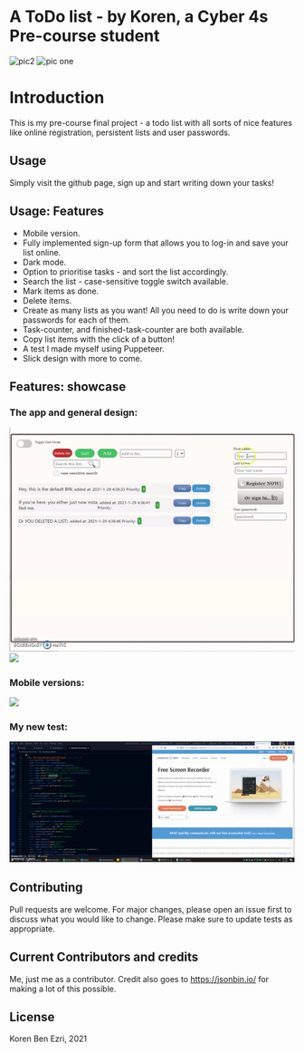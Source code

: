 
# A ToDo list - by Koren, a Cyber 4s Pre-course student
![pic2](https://user-images.githubusercontent.com/73742515/106538148-790b7280-6504-11eb-8853-ef968a954135.PNG)
![pic one](https://user-images.githubusercontent.com/73742515/106538153-7ad53600-6504-11eb-8716-d00bdde514a9.PNG)
# Introduction

This is my pre-course final project - a todo list with all sorts of nice features like online registration, persistent lists and user passwords.

## Usage

Simply visit the github page, sign up and start writing down your tasks!

## Usage: Features

* Mobile version.
* Fully implemented sign-up form that allows you to log-in and save your list online.
* Dark mode.
* Option to prioritise tasks - and sort the list accordingly.
* Search the list - case-sensitive toggle switch available.
* Mark items as done.
* Delete items.
* Create as many lists as you want! All you need to do is write down your passwords for each of them.
* Task-counter, and finished-task-counter are both available.
* Copy list items with the click of a button!
* A test I made myself using Puppeteer.
* Slick design with more to come.

## Features: showcase
### The app and general design:

![](introgif.gif)
![](darkmodegif.gif)

### Mobile versions:

![](responsivitygif.gif)

### My new test:

![](testgif.gif)

## Contributing
Pull requests are welcome. For major changes, please open an issue first to discuss what you would like to change.
Please make sure to update tests as appropriate.

## Current Contributors and credits

Me, just me as a contributor.
Credit also goes to https://jsonbin.io/ for making a lot of this possible.

## License
Koren Ben Ezri, 2021
